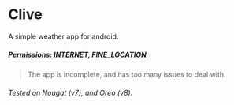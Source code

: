 # Clive
A simple weather app for android.

##### Permissions: INTERNET, FINE_LOCATION

> The app is incomplete, and has too many issues to deal with.

###### Tested on Nougat (v7), and Oreo (v8).
